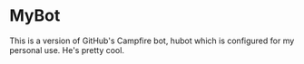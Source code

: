 # MyBot

This is a version of GitHub's Campfire bot, hubot which is configured for my personal use. 
He's pretty cool.

